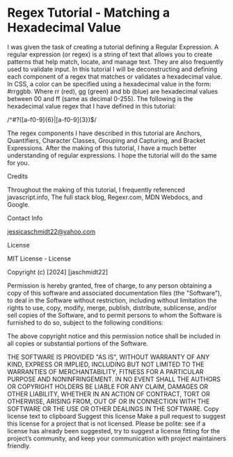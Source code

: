 # Regex Tutorial - Matching a Hexadecimal Value

I was given the task of creating a tutorial defining a Regular Expression. A regular expression (or regex) is a string of text that allows you to create patterns that help match, locate, and manage text. They are also frequently used to validate input. In this tutorial I will be deconstructing and defining each component of a regex that matches or validates a hexadecimal value. In CSS, a color can be specified using a hexadecimal value in the form: #rrggbb. Where rr (red), gg (green) and bb (blue) are hexadecimal values between 00 and ff (same as decimal 0-255). The following is the hexadecimal value regex that I have defined in this tutorial:

/^#?([a-f0-9]{6}|[a-f0-9]{3})$/

The regex components I have described in this tutorial are Anchors, Quantifiers, Character Classes, Grouping and Capturing, and Bracket Expressions. After the making of this tutorial, I have a much better understanding of regular expressions. I hope the tutorial will do the same for you.

Credits

Throughout the making of this tutorial, I frequently referenced javascript.info, The full stack blog, Regexr.com, MDN Webdocs, and Google. 

Contact Info

jessicaschmidt22@yahoo.com

License

MIT License - License

Copyright (c) [2024] [jaschmidt22]

Permission is hereby granted, free of charge, to any person obtaining a copy of this software and associated documentation files (the "Software"), to deal in the Software without restriction, including without limitation the rights to use, copy, modify, merge, publish, distribute, sublicense, and/or sell copies of the Software, and to permit persons to whom the Software is furnished to do so, subject to the following conditions:

The above copyright notice and this permission notice shall be included in all copies or substantial portions of the Software.

THE SOFTWARE IS PROVIDED "AS IS", WITHOUT WARRANTY OF ANY KIND, EXPRESS OR IMPLIED, INCLUDING BUT NOT LIMITED TO THE WARRANTIES OF MERCHANTABILITY, FITNESS FOR A PARTICULAR PURPOSE AND NONINFRINGEMENT. IN NO EVENT SHALL THE AUTHORS OR COPYRIGHT HOLDERS BE LIABLE FOR ANY CLAIM, DAMAGES OR OTHER LIABILITY, WHETHER IN AN ACTION OF CONTRACT, TORT OR OTHERWISE, ARISING FROM, OUT OF OR IN CONNECTION WITH THE SOFTWARE OR THE USE OR OTHER DEALINGS IN THE SOFTWARE. Copy license text to clipboard Suggest this license Make a pull request to suggest this license for a project that is not licensed. Please be polite: see if a license has already been suggested, try to suggest a license fitting for the project’s community, and keep your communication with project maintainers friendly.
